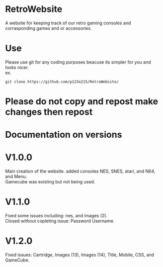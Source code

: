 # RetroWebsite
A website for keeping track of our retro gaming consoles and corrasponding games and or accessories.

# Use
Please use git for any coding purposes beacuse its simpler for you and looks nicer.
<br>
ex. 
```shell
git clone https://github.com/p123o215/RetroWebsite/
```
# Please do not copy and repost make changes then repost



# Documentation on versions
# V1.0.0
Main creation of the website.
added consoles NES, SNES, atari, and N64, and Menu.
<br>
Gamecube was existing but not being used.
# V1.1.0
Fixed some issues including: nes, and images (2).
<br>
Closed without copleting issue: Password Username.
# V1.2.0
Fixed issues: Cartridge, Images (13), Images (14), Title, Mobile, CSS, and GameCube.
